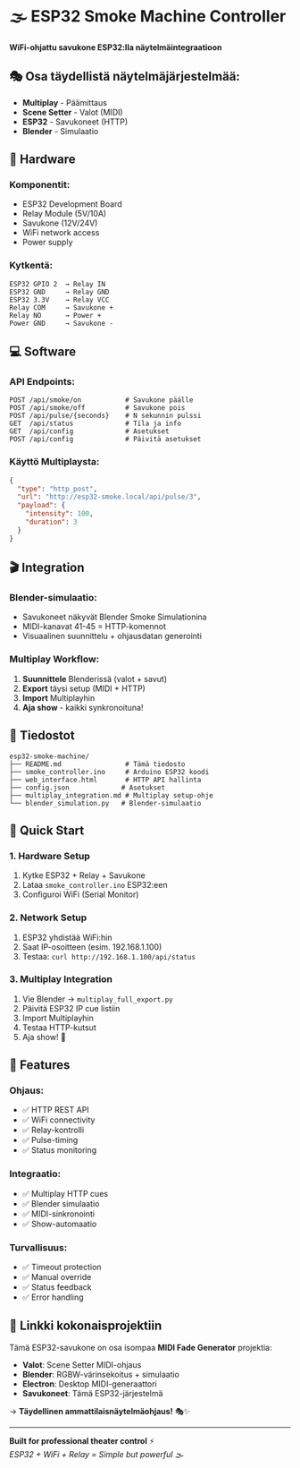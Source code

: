 # 🌫️ ESP32 Smoke Machine Controller

**WiFi-ohjattu savukone ESP32:lla näytelmäintegraatioon**

## 🎭 Osa täydellistä näytelmäjärjestelmää:
- **Multiplay** - Päämittaus
- **Scene Setter** - Valot (MIDI)  
- **ESP32** - Savukoneet (HTTP)
- **Blender** - Simulaatio

## 🔧 Hardware

### Komponentit:
- ESP32 Development Board
- Relay Module (5V/10A)
- Savukone (12V/24V)
- WiFi network access
- Power supply

### Kytkentä:
```
ESP32 GPIO 2  → Relay IN
ESP32 GND     → Relay GND  
ESP32 3.3V    → Relay VCC
Relay COM     → Savukone +
Relay NO      → Power +
Power GND     → Savukone -
```

## 💻 Software

### API Endpoints:
```
POST /api/smoke/on           # Savukone päälle  
POST /api/smoke/off          # Savukone pois
POST /api/pulse/{seconds}    # N sekunnin pulssi
GET  /api/status             # Tila ja info
GET  /api/config             # Asetukset
POST /api/config             # Päivitä asetukset
```

### Käyttö Multiplaysta:
```json
{
  "type": "http_post",
  "url": "http://esp32-smoke.local/api/pulse/3",
  "payload": {
    "intensity": 100,
    "duration": 3
  }
}
```

## 🎬 Integration

### Blender-simulaatio:
- Savukoneet näkyvät Blender Smoke Simulationina
- MIDI-kanavat 41-45 = HTTP-komennot
- Visuaalinen suunnittelu + ohjausdatan generointi

### Multiplay Workflow:
1. **Suunnittele** Blenderissä (valot + savut)
2. **Export** täysi setup (MIDI + HTTP)  
3. **Import** Multiplayhin
4. **Aja show** - kaikki synkronoituna!

## 📁 Tiedostot

```
esp32-smoke-machine/
├── README.md                # Tämä tiedosto
├── smoke_controller.ino     # Arduino ESP32 koodi
├── web_interface.html       # HTTP API hallinta
├── config.json             # Asetukset
├── multiplay_integration.md # Multiplay setup-ohje
└── blender_simulation.py   # Blender-simulaatio
```

## 🚀 Quick Start

### 1. Hardware Setup
1. Kytke ESP32 + Relay + Savukone
2. Lataa `smoke_controller.ino` ESP32:een
3. Configuroi WiFi (Serial Monitor)

### 2. Network Setup  
1. ESP32 yhdistää WiFi:hin
2. Saat IP-osoitteen (esim. 192.168.1.100)
3. Testaa: `curl http://192.168.1.100/api/status`

### 3. Multiplay Integration
1. Vie Blender → `multiplay_full_export.py`
2. Päivitä ESP32 IP cue listiin
3. Import Multiplayhin
4. Testaa HTTP-kutsut
5. Aja show! 🎉

## 🎯 Features

### Ohjaus:
- ✅ HTTP REST API  
- ✅ WiFi connectivity
- ✅ Relay-kontrolli
- ✅ Pulse-timing
- ✅ Status monitoring

### Integraatio:
- ✅ Multiplay HTTP cues
- ✅ Blender simulaatio  
- ✅ MIDI-sinkronointi
- ✅ Show-automaatio

### Turvallisuus:
- ✅ Timeout protection
- ✅ Manual override
- ✅ Status feedback
- ✅ Error handling

## 🔗 Linkki kokonaisprojektiin

Tämä ESP32-savukone on osa isompaa **MIDI Fade Generator** projektia:
- **Valot**: Scene Setter MIDI-ohjaus
- **Blender**: RGBW-värinsekoitus + simulaatio  
- **Electron**: Desktop MIDI-generaattori
- **Savukoneet**: Tämä ESP32-järjestelmä

→ **Täydellinen ammattilaisnäytelmäohjaus!** 🎭✨

---

**Built for professional theater control** ⚡  
*ESP32 + WiFi + Relay = Simple but powerful* 🌫️